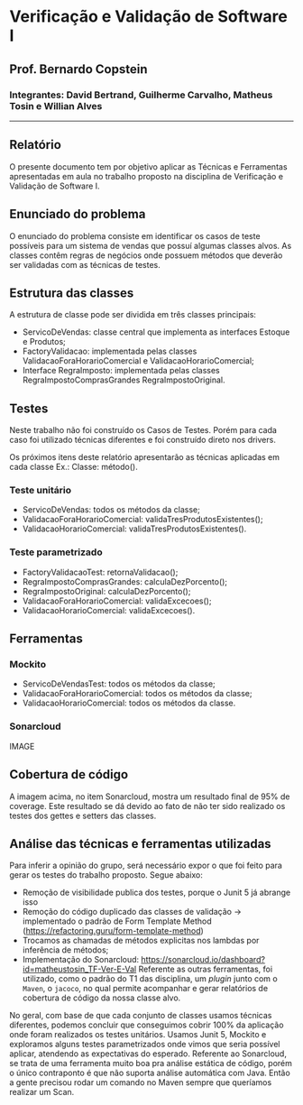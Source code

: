 # Verificação e Validação de Software I

## Prof. Bernardo Copstein

### Integrantes: David Bertrand, Guilherme Carvalho, Matheus Tosin e Willian Alves

---

## Relatório 
O presente documento tem por objetivo aplicar as Técnicas e Ferramentas apresentadas em aula no trabalho proposto na disciplina de Verificação e Validação de Software I.

## Enunciado do problema

O enunciado do problema consiste em identificar os casos de teste possíveis para um sistema de vendas que possuí algumas classes alvos. As classes contêm regras de negócios onde possuem métodos que deverão ser validadas com as técnicas de testes.

## Estrutura das classes

A estrutura de classe pode ser dividida em três classes principais:

- ServicoDeVendas: classe central que implementa as interfaces Estoque e Produtos;
- FactoryValidacao: implementada pelas classes ValidacaoForaHorarioComercial e ValidacaoHorarioComercial;
- Interface RegraImposto: implementada pelas classes RegraImpostoComprasGrandes RegraImpostoOriginal.

## Testes

Neste trabalho não foi construído os Casos de Testes. Porém para cada caso foi utilizado técnicas diferentes e foi construído direto nos drivers.

Os próximos itens deste relatório apresentarão as técnicas aplicadas em cada classe
Ex.: Classe: método().

### Teste unitário
 - ServicoDeVendas: todos os métodos da classe;
- ValidacaoForaHorarioComercial:  validaTresProdutosExistentes();
- ValidacaoHorarioComercial: validaTresProdutosExistentes().

### Teste parametrizado
- FactoryValidacaoTest: retornaValidacao();
- RegraImpostoComprasGrandes: calculaDezPorcento();
- RegraImpostoOriginal: calculaDezPorcento();
- ValidacaoForaHorarioComercial: validaExcecoes();
- ValidacaoHorarioComercial: validaExcecoes().

## Ferramentas
### Mockito 
- ServicoDeVendasTest: todos os métodos da classe;
- ValidacaoForaHorarioComercial: todos os métodos da classe;
- ValidacaoHorarioComercial: todos os métodos da classe.

### Sonarcloud
IMAGE

## Cobertura de código

A imagem acima, no item Sonarcloud, mostra um resultado final de 95% de coverage. Este resultado se dá devido ao fato de não ter sido realizado os testes dos gettes e setters das classes.

## Análise das técnicas e ferramentas utilizadas

Para inferir a opinião do grupo, será necessário expor o que foi feito para gerar os testes do trabalho proposto. Segue abaixo:
- Remoção de visibilidade publica dos testes, porque o Junit 5 já abrange isso
- Remoção do código duplicado das classes de validação -> implementado o padrão de Form Template Method (https://refactoring.guru/form-template-method)
- Trocamos as chamadas de métodos explicitas nos lambdas por inferência de métodos;
- Implementação do Sonarcloud: https://sonarcloud.io/dashboard?id=matheustosin_TF-Ver-E-Val
Referente as outras ferramentas, foi utilizado, como o padrão do T1 das disciplina, um *plugin* junto com o `Maven`, o `jacoco`, no qual permite acompanhar e gerar relatórios de cobertura de código da nossa classe alvo.

No geral, com base de que cada conjunto de classes usamos técnicas diferentes, podemos concluir que conseguimos cobrir 100% da aplicação onde foram realizados os testes unitários. Usamos Junit 5, Mockito e exploramos alguns testes parametrizados onde vimos que seria possível aplicar, atendendo as expectativas do esperado.
Referente ao Sonarcloud, se trata de uma ferramenta muito boa pra análise estática de código, porém o único contraponto é que não suporta análise automática com Java. Então a gente precisou rodar um comando no Maven sempre que queríamos realizar um Scan. 
